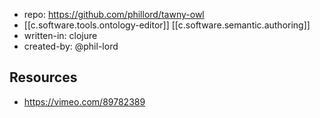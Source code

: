 
- repo: https://github.com/phillord/tawny-owl
- [[c.software.tools.ontology-editor]] [[c.software.semantic.authoring]] 
- written-in: clojure
- created-by: @phil-lord

## Resources

- https://vimeo.com/89782389